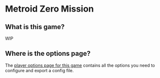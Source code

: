 # Metroid Zero Mission

## What is this game?

WIP

## Where is the options page?

The [player options page for this game](../player-options) contains all the options you need to configure
and export a config file.

